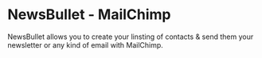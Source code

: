 # NewsBullet - MailChimp

NewsBullet allows you to create your linsting of contacts & send them your newsletter or any kind of email with MailChimp.